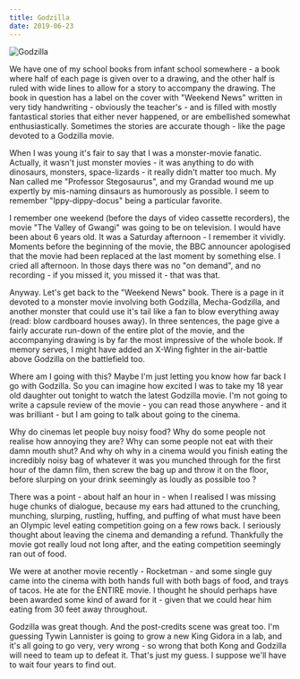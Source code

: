 ```yaml
---
title: Godzilla
date: 2019-06-23
---
```


![Godzilla](https://source.unsplash.com/npxXWgQ33ZQ/1600x900)

We have one of my school books from infant school somewhere - a book where half of each page is given over to a drawing, and the other half is ruled with wide lines to allow for a story to accompany the drawing. The book in question has a label on the cover with "Weekend News" written in very tidy handwriting - obviously the teacher's - and is filled with mostly fantastical stories that either never happened, or are embellished somewhat enthusiastically. Sometimes the stories are accurate though - like the page devoted to a Godzilla movie.

When I was young it's fair to say that I was a monster-movie fanatic. Actually, it wasn't just monster movies - it was anything to do with dinosaurs, monsters, space-lizards - it really didn't matter too much. My Nan called me "Professor Stegosaurus", and my Grandad wound me up expertly by mis-naming dinsaurs as humorously as possible. I seem to remember "Ippy-dippy-docus" being a particular favorite.

I remember one weekend (before the days of video cassette recorders), the movie "The Valley of Gwangi" was going to be on television. I would have been about 6 years old. It was a Saturday afternoon - I remember it vividly. Moments before the beginning of the movie, the BBC announcer apologised that the movie had been replaced at the last moment by something else. I cried all afternoon. In those days there was no "on demand", and no recording - if you missed it, you missed it - that was that.

Anyway. Let's get back to the "Weekend News" book. There is a page in it devoted to a monster movie involving both Godzilla, Mecha-Godzilla, and another monster that could use it's tail like a fan to blow everything away (read: blow cardboard houses away). In three sentences, the page give a fairly accurate run-down of the entire plot of the movie, and the accompanying drawing is by far the most impressive of the whole book. If memory serves, I might have added an X-Wing fighter in the air-battle above Godzilla on the battlefield too.

Where am I going with this? Maybe I'm just letting you know how far back I go with Godzilla. So you can imagine how excited I was to take my 18 year old daughter out tonight to watch the latest Godzilla movie. I'm not going to write a capsule review of the movie - you can read those anywhere - and it was brilliant - but I am going to talk about going to the cinema.

Why do cinemas let people buy noisy food? Why do some people not realise how annoying they are? Why can some people not eat with their damn mouth shut? And why oh why in a cinema would you finish eating the incredibly noisy bag of whatever it was you munched through for the first hour of the damn film, then screw the bag up and throw it on the floor, before slurping on your drink seemingly as loudly as possible too ?

There was a point - about half an hour in - when I realised I was missing huge chunks of dialogue, because my ears had attuned to the crunching, munching, slurping, rustling, huffing, and puffing of what must have been an Olympic level eating competition going on a few rows back. I seriously thought about leaving the cinema and demanding a refund. Thankfully the movie got really loud not long after, and the eating competition seemingly ran out of food.

We were at another movie recently - Rocketman - and some single guy came into the cinema with both hands full with both bags of food, and trays of tacos. He ate for the ENTIRE movie. I thought he should perhaps have been awarded some kind of award for it - given that we could hear him eating from 30 feet away throughout.

Godzilla was great though. And the post-credits scene was great too. I'm guessing Tywin Lannister is going to grow a new King Gidora in a lab, and it's all going to go very, very wrong - so wrong that both Kong and Godzilla will need to team up to defeat it. That's just my guess. I suppose we'll have to wait four years to find out.
